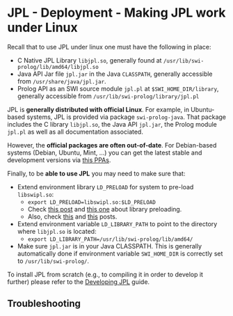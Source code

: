 # JPL - Deployment - Making JPL work under Linux

Recall that to use JPL under linux one must have the following in place:

* C Native JPL Library `libjpl.so`, generally found at `/usr/lib/swi-prolog/lib/amd64/libjpl.so`
* Java API Jar file `jpl.jar` in the Java `CLASSPATH`, generally accessible from `/usr/share/java/jpl.jar`.
* Prolog API as an SWI source module `jpl.pl` at `$SWI_HOME_DIR/library`, generally accessible from `/usr/lib/swi-prolog/library/jpl.pl`

JPL is **generally distributed with official Linux**. For example, in Ubuntu-based systems, JPL is provided via package `swi-prolog-java`. That package includes the C library `libjpl.so`, the Java API `jpl.jar`, the Prolog module `jpl.pl` as well as all documentation associated.

However, the **official packages are often out-of-date**. For Debian-based systems (Debian, Ubuntu, Mint, ...) you can get the latest stable and development versions via [this PPAs](http://www.swi-prolog.org/build/PPA.txt).

Finally, to be **able to use JPL** you may need to make sure that:

* Extend environment library `LD_PRELOAD` for system to pre-load `libswipl.so`: 
    * `export LD_PRELOAD=libswipl.so:$LD_PRELOAD`
    * Check [this post](https://answers.ros.org/question/132411/unable-to-load-existing-owl-in-semantic-map-editor/) and [this one](https://blog.cryptomilk.org/2014/07/21/what-is-preloading/) about library preloading.
    * Also, check [this](https://bugs.debian.org/cgi-bin/bugreport.cgi?bug=690734) and [this](https://github.com/yuce/pyswip/issues/10) posts.
* Extend environment variable `LD_LIBRARY_PATH`  to point to the directory where `libjpl.so` is located:
    * `export LD_LIBRARY_PATH=/usr/lib/swi-prolog/lib/amd64/`
* Make sure `jpl.jar` is in your Java CLASSPATH. This is generally automatically done if environment variable `SWI_HOME_DIR` is correctly set to `/usr/lib/swi-prolog/`.

To install JPL from scratch (e.g., to compiling it in order to develop it further) please refer to the [Developing JPL](Developing-JPL) guide.

## Troubleshooting